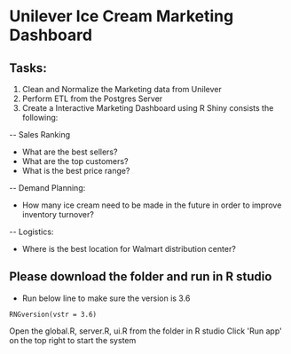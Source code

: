 # Unilever Ice Cream Marketing Dashboard
## Tasks:
1. Clean and Normalize the Marketing data from Unilever
2. Perform ETL from the Postgres Server
3. Create a Interactive Marketing Dashboard using R Shiny consists the following:

-- Sales Ranking
- What are the best sellers?
- What are the top customers?
- What is the best price range?

-- Demand Planning: 
- How many ice cream need to be made in the future in order to improve inventory turnover?

-- Logistics: 
- Where is the best location for Walmart distribution center?


## Please download the folder and run in R studio
- Run below line to make sure the version is 3.6
```
RNGversion(vstr = 3.6)
```
Open the global.R, server.R, ui.R from the folder in R studio
Click 'Run app' on the top right to start the system
